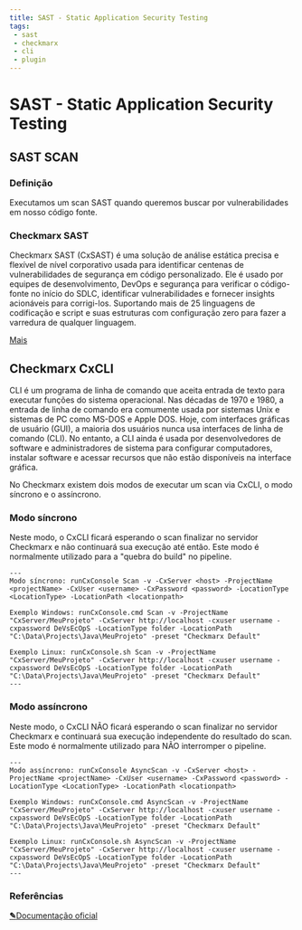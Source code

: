 ```yaml
---
title: SAST - Static Application Security Testing
tags: 
 - sast
 - checkmarx
 - cli
 - plugin
---
```


# SAST - Static Application Security Testing

## SAST SCAN

### Definição

Executamos um scan SAST quando queremos buscar por vulnerabilidades em nosso código fonte.

### Checkmarx SAST

Checkmarx SAST (CxSAST) é uma solução de análise estática precisa e flexível de nível corporativo usada para identificar centenas de vulnerabilidades de segurança em código personalizado. Ele é usado por equipes de desenvolvimento, DevOps e segurança para verificar o código-fonte no início do SDLC, identificar vulnerabilidades e fornecer insights acionáveis para corrigi-los. Suportando mais de 25 linguagens de codificação e script e suas estruturas com configuração zero para fazer a varredura de qualquer linguagem.

[Mais](https://www.checkmarx.com/products/static-application-security-testing/)

## Checkmarx CxCLI

CLI é um programa de linha de comando que aceita entrada de texto para executar funções do sistema operacional. Nas décadas de 1970 e 1980, a entrada de linha de comando era comumente usada por sistemas Unix e sistemas de PC como MS-DOS e Apple DOS. Hoje, com interfaces gráficas de usuário (GUI), a maioria dos usuários nunca usa interfaces de linha de comando (CLI). No entanto, a CLI ainda é usada por desenvolvedores de software e administradores de sistema para configurar computadores, instalar software e acessar recursos que não estão disponíveis na interface gráfica.

No Checkmarx existem dois modos de executar um scan via CxCLI, o modo síncrono e o assíncrono.

### Modo síncrono

Neste modo, o CxCLI ficará esperando o scan finalizar no servidor Checkmarx e não continuará sua execução até então. Este modo é normalmente utilizado para a "quebra do build" no pipeline.

```
---
Modo síncrono: runCxConsole Scan -v -CxServer <host> -ProjectName <projectName> -CxUser <username> -CxPassword <password> -LocationType <LocationType> -LocationPath <locationpath>

Exemplo Windows: runCxConsole.cmd Scan -v -ProjectName "CxServer/MeuProjeto" -CxServer http://localhost -cxuser username -cxpassword DeVsEcOpS -LocationType folder -LocationPath "C:\Data\Projects\Java\MeuProjeto" -preset "Checkmarx Default"

Exemplo Linux: runCxConsole.sh Scan -v -ProjectName "CxServer/MeuProjeto" -CxServer http://localhost -cxuser username -cxpassword DeVsEcOpS -LocationType folder -LocationPath "C:\Data\Projects\Java\MeuProjeto" -preset "Checkmarx Default"
---
```
### Modo assíncrono

Neste modo, o CxCLI NÃO ficará esperando o scan finalizar no servidor Checkmarx e continuará sua execução independente do resultado do scan. Este modo é normalmente utilizado para NÃO interromper o pipeline.
```
---
Modo assíncrono: runCxConsole AsyncScan -v -CxServer <host> -ProjectName <projectName> -CxUser <username> -CxPassword <password> -LocationType <LocationType> -LocationPath <locationpath>

Exemplo Windows: runCxConsole.cmd AsyncScan -v -ProjectName "CxServer/MeuProjeto" -CxServer http://localhost -cxuser username -cxpassword DeVsEcOpS -LocationType folder -LocationPath "C:\Data\Projects\Java\MeuProjeto" -preset "Checkmarx Default"

Exemplo Linux: runCxConsole.sh AsyncScan -v -ProjectName "CxServer/MeuProjeto" -CxServer http://localhost -cxuser username -cxpassword DeVsEcOpS -LocationType folder -LocationPath "C:\Data\Projects\Java\MeuProjeto" -preset "Checkmarx Default"
---
```

### Referências

<p class="editor-link"><a href="https://checkmarx.atlassian.net/wiki/spaces/SD/pages/1339424904/CLI+Plugin" target="blank" class="btn"><strong>&#9998;</strong>Documentação oficial</a></p>
<!-- 
The example above is for a css file in the assets folder that is used as a template, but should not be included in search. If you need to disable search entirely for a page, you can add the `disable_search` header:

```
---
layout: null
disable_search: true
---
```

Disabling search will remove the search box at the top.


### External Search

If you have an external site with a search GET endpoint (meaning one that ends
in `?q=<term>`, then you can automatically link page tags to search this endpoint.
For example, on an HPC site I'd want a tag like "mpi" to do a search on 
[http://ask.cyberinfrastructure.org](http://ask.cyberinfrastructure.org) for mpi.
See the [tags](#tags) section below for how to configure this.


### Discourse Forum

If you have a discourse forum that you want to show questions from,
there is an [easy way](https://meta.discourse.org/t/embedding-a-list-of-discourse-topics-in-another-site/125911) to embed them here. Specifically, there is an include `{% raw %}{% include embed/discourse.html %}{% endraw %}` that is deployed at [/forum]({{ site.baseurl }}/forum/) and added to the table of contents under Extra -> Discussion Forum. You can add this include to wherever you want the questions to appear. The follow parameters are defined in the config.yml:

```yaml
discourse_site: "https://ask.cyberinfrastructure.org" 
discourse_per_page: 10
discourse_category: "stanford-research-computing"
discourse_tags: null # comma separated string, leave null to not filter
```

For the above, we embed 10 topics from the stanford-research-computing category of AskCI, and render 10 per page. Since there are few topics, we don't filter down to tags. If we did, we should provide a list of comma separated values.
The page looks like this and is [live here]({{ site.baseurl }}/forum/):

![{{ site.baseurl }}/assets/img/discourse-forum.png]({{ site.baseurl }}/assets/img/discourse-forum.png)

Note that you aren't required to only embed one category - you can easily modify the code to include more than one by copy pasting the `d-topics-list`.

{% include alert.html type="info" content="To use this for your discourse site, you must enable the 'embed topics' setting." %}


### Documentation

Documentation pages should be written in the `docs` folder of the repository,
and you are allowed to use whatever level of nesting (subfolders) that 
works for you! It's a Jekyll [collection](https://jekyllrb.com/docs/collections/), which means that you
can add other content (images, scripts) and it will be included for linking to.

#### Organization

The url that will render is based on the path. For example, if we had the following structure:

```
docs/
  getting-started.md
  clusters/
     sherlock/
         getting-started.md
```

The first page (akin to the one you are reading) would render at it's path,
`/docs/getting-started/`.


#### Linking

From that page, we could provide the
direct path in markdown to any subfolder to link to it, such as the second
getting started page for sherlock:

```
{% raw %}[example](clusters/sherlock/getting-started.md){% endraw %}
```

[Here](example-page.md) is an example link to a relative path of a file (`example-page.md`)
in the same directory, and from that page you can test linking to a subfoldr.
In the case of not having a subfolder, we could write the link out directly:

```
{% raw %}[example]({{ site.baseurl }}/docs/clusters/sherlock/getting-started.md){% endraw %}
```

or better, there is a shortand trick! We can use the provided "includes" 
template to do the same based on the path to create a link:

```
{% raw %}{% include doc.html name="Sherlock Cluster" path="clusters/sherlock/getting-started" %}{% endraw %}
```
The path should be relative to the docs folder.

#### Headers

While this is a personal preference, it's recommended to create nesting 
of your docs via markdown sections in each of the files
over creating more files. For example, take a look at the right
side of this page, and you'll see a level represented for each header.
This strategy means that we have fewer overall pages (easier to find content)
that are still browsable easily via search or the table of contents on the right.

### Pages

The `pages` folder uses the same page layout, but is not part of the docs collection.
The two are provided to create a distinction between website pages (e.g., about,
feed.xml) and documentation pages.  

### Navigation

Whether you place your page under "pages" or "docs," for those pages that you want added to the navigation, 
you should add them to `_data/toc.yml`. If you've defined a `permalink` in the
front end matter, you can use that (e.g., "About" below). If you haven't and
want to link to docs, the url is the path starting with the docs folder.
Here is an example of a flat structure:

```yaml
  - title: "Getting Started"
    url: "docs/getting-started/"
  - title: "About"
    url: "about"
  - title: "News"
    url: "news"
```

And here is an example with nested children (currently active in the example):

```yaml
  - title: "Getting Started"
    url: "docs/getting-started"
    children:
      - title: Features
        url: "docs/getting-started#features"
      - title: Development
        url: "docs/getting-started#development"
      - title: Customization
        url: "docs/getting-started#customization"
  - title: "About"
    url: "about"
  - title: "News"
    url: "news"
```

If you want to add an external url for a parent or child, do this:

```yaml
  - title: GitHub Repository
    external_url: https://www.github.com/vsoch/mkdocs-jekyll
```

### News Posts

It might be the case that your site or group has news items that would
warrent sharing with the community, and should be available as a feed.
For this reason, you can write traditional [posts](https://jekyllrb.com/docs/posts/) in the `_posts`
folder that will parse into the site [feed]({{ site.baseurl }}/feed.xml)
The bottom of the page links the user to a post archive, where posts are organized
according to the year.

### Buttons

Buttons come in a nice array of colors. Here is the code for a basic example,
and you'd want to vary the `.btn-<tag>` to get different classes.

```html
<button class="btn btn-success">.btn-success</button>
```

<button class="btn btn-success">.btn-success</button>
<button class="btn btn-info">.btn-info</button>
<button class="btn btn-secondary">.btn-secondary</button>
<button class="btn btn-primary">.btn-primary</button>
<button class="btn btn-danger">.btn-danger</button>
<button class="btn btn-warning">.btn-warning</button>

### Badges

For news post items, it's nice to be able to tag it with something that indicates
a status, such as "warning" or "alert." For this reason, you can add badges to
the front end matter of any post page, and they will render colored by a type,
with the tag of your choice. For example, here is an example header for
a post:

```yaml
---
title:  "Two Thousand Nineteen"
date:   2019-06-28 18:52:21
categories: jekyll update
badges:
 - type: warning
   tag: warning-badge
 - type: danger
   tag: danger-badge
---
```

And here is the post preview with the rendered badges that it produces:

<span class="badge badge-warning">warning-badge</span>
<span class="badge badge-danger">danger-badge</span>

And the other badges that you can define include success, info, secondary,
and primary.

<span class="badge badge-success">success-badge</span>
<span class="badge badge-info">info-badge</span>
<span class="badge badge-secondary">secondary-badge</span>
<span class="badge badge-primary">primary-badge</span>

### Alerts

{% include alert.html type="info" title="What is an alert?" content="An alert is a box that can stand out to indicate important information. You can choose from levels success, warning, danger, info, and primary. This example is an info box, and the code for another might look like this:" %}

```
{%raw%}{% include alert.html type="info" title="Here is another!" %}{%endraw%}
```

Just for fun, here are all the types:

{% include alert.html type="tldr" content="TLDR means too long, didn't read" %}
{% include alert.html type="tip" content="This is a tip." %}
{% include alert.html type="info" content="This is a piece of information, or you can use todo." %}
{% include alert.html type="question" content="This is a question." %}
{% include alert.html type="warning" content="This is a warning" %}
{% include alert.html type="danger" content="This alerts danger!" %}
{% include alert.html type="success" content="This alerts success" %}

### Quotes

You can include block quotes to emphasize text. 

> Here is an example. Isn't this much more prominent to the user?

## Development

Initially (on OS X), you will need to setup [Brew](http://brew.sh/) which is a package manager for OS X and [Git](https://git-scm.com/). To install Brew and Git, run the following commands:

```bash
/usr/bin/ruby -e "$(curl -fsSL https://raw.githubusercontent.com/Homebrew/install/master/install)"
brew install git
```

If you are on Debian/Ubuntu, then you can easily install git with `apt-get`

```bash
apt-get update && apt-get install -y git
```

### Install Jekyll

You can also install Jekyll with brew.

```bash
$ brew install ruby
$ gem install jekyll
$ gem install bundler
$ bundle install
```

On Ubuntu I do a different method:

```bash
git clone https://github.com/rbenv/ruby-build.git ~/.rbenv/plugins/ruby-build
echo 'export PATH="$HOME/.rbenv/plugins/ruby-build/bin:$PATH"' >> ~/.bashrc
exec $SHELL
rbenv install 2.3.1
rbenv global 2.3.1
gem install bundler
rbenv rehash
ruby -v

# Rails
curl -sL https://deb.nodesource.com/setup_4.x | sudo -E bash -
sudo apt-get install -y nodejs
gem install rails -v 4.2.6
rbenv rehash

# Jekyll
gem install jekyll
gem install github-pages
gem install jekyll-sass-converter

rbenv rehash
```

### Get the code

You should first fork the repository to your GitHub organization or username,
and then clone it.

```bash
$ git clone https://github.com/<username</mkdocs-jekyll.git docs
$ cd docs
```

You can clone the repository right to where you want to host the docs:

```bash
$ git clone https://github.com/<username>/mkdocs-jekyll.git docs
$ cd docs
```


### Serve

Depending on how you installed jekyll:

```bash
jekyll serve
# or
bundle exec jekyll serve
```


### Preview

We provide a [CircleCI](https://circleci.com/) configuration recipe that you
can use to preview your site on CircleCI before merging into master. You
should follow the instructions to [set up a project](https://circleci.com/docs/enterprise/quick-start/),
and then in the project settings be sure to enable building forked build requests,
and to cancel redundant builds. The preview will be built on CircleCI, and saved
to static files for you to browse. The only change you will need is to edit
the static files location to be the name of your respository, which is at te
bottom of the `.circleci/config.yml` file:

```yaml
      - store_artifacts:
          path: ~/repo/_site
          destination: mkdocs-jekyll
```

In the above, the destination should coincide with your repository name.
Remember that for most links, CircleCI won't honor an `index.html` file in a subfolder
(e.g., `subfolder/index.html` will not be served as `subfolder/`, so for example,
you might need to turn this:

```
https://<circleci>/0/mkdocs-jekyll/docs/getting-started/
```
into this:

```
https://<circleci>/0/mkdocs-jekyll/docs/getting-started/index.html
```

## Customization

#### config.yml

To edit configuration values, customize the [_config.yml](_config.yml).
Most are documented there, and please [open an issue](https://www.github.com/{{ site.github_user }}/{{ site.github_user }}/issues) if you have questions.

#### Adding pages

To add pages, write them into the [pages](pages) folder. 
You define urls based on the `permalink` attribute in your pages,
and then add them to the navigation by adding to the content of [_data/toc.yml](_data/toc.yml).

#### Tags

If you include tags on a page, by default they won't link to anything. However,
if you define a `tag_search_endpoint` url in your configuration file, by clicking
the tag, the user will be taken to this page to search for it. As an example,
we define the current search endpoint to be Ask Cyberinfrastructure, and
page tags link to a search on it:

```yaml
tag_search_endpoint: https://ask.cyberinfrastructure.org/search?q=
tag_color: danger # danger, success, warning, primary, secondary, info
```

Note that you can also choose a color! The tags appear at the top of the page,
as they do on this page. The tags should be defined like this in the front end
matter:

```yaml
tags: 
 - jekyll
 - github
```

They are appended to the first h1 block, so generally your pages should have a header.
 -->
